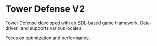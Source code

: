 # Tower Defense V2

Tower Defense developed with an SDL-based game framework. Data-driven, and supports various locales.

Focus on optimization and performance.
